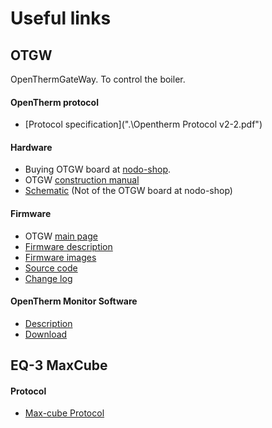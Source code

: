 # Useful links

## OTGW

OpenThermGateWay. To control the boiler.

#### OpenTherm protocol
- [Protocol specification](".\Opentherm Protocol v2-2.pdf")

#### Hardware

- Buying OTGW board at
  [nodo-shop](https://www.nodo-shop.nl/nl/ons-assortiment/211-opentherm-gateway.html).
- OTGW [construction manual](https://www.nodo-shop.nl/nl/index.php?controller=attachment&id_attachment=52)
- [Schematic](https://otgw.tclcode.com/schematic.html) (Not of the OTGW board at nodo-shop)

#### Firmware
- OTGW [main page](https://otgw.tclcode.com/)
- [Firmware description](https://otgw.tclcode.com/firmware.html)
- [Firmware images](https://otgw.tclcode.com/download.html)
- [Source code](https://otgw.tclcode.com/download.html#sources)
- [Change log](https://otgw.tclcode.com/changelog.html)

#### OpenTherm Monitor Software
- [Description](https://otgw.tclcode.com/otmonitor.html)
- [Download](https://otgw.tclcode.com/download.html#utilities)

## EQ-3 MaxCube

#### Protocol
- [Max-cube Protocol](https://github.com/Bouni/max-cube-protocol)








